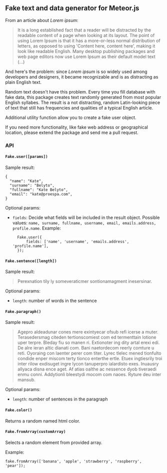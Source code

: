 
## Fake text and data generator for Meteor.js

From an article about *Lorem ipsum*:

> It is a long established fact that a reader will be distracted by the readable content of a page when looking at its layout. The point of using Lorem Ipsum is that it has a more-or-less normal distribution of letters, as opposed to using 'Content here, content here', making it look like readable English. Many desktop publishing packages and web page editors now use Lorem Ipsum as their default model text (...)

And here's the problem: since *Lorem ipsum* is so widely used among developers and designers, it became recognizable and is as distracting as plain English text.

Random text doesn't have this problem. Every time you fill database with fake data, this package creates text randomly generated from most popular English syllabes. The result is a not distracting, random Latin-looking piece of text that still has frequencies and qualities of a typical English article.

Additional utility function allow you to create a fake user object.

If you need more functionality, like fake web address or geographical location, please extend the package and send me a pull request.



### API


#### `Fake.user([params])`

Sample result:

    {
      "name": "Kate",
      "surname": "Belyto",
      "fullname": "Kate Belyto",
      "email": "kate@proespa.com",
    }

Optional params:
 
- `fields`: Decide what fields will be included in the result object. Possible values:
`name, surname, fullname, username, email, emails.address, profile.name`. Example:

        Fake.user({
            fields: ['name', 'username', 'emails.address', 'profile.name'],
        });

#### `Fake.sentence([length])`

Sample result:

> Perexnation tily ly someveraticmer sontionamagment inesersinar.

Optional params:

- `length`: number of words in the sentence

#### `Fake.paragraph()`


Sample result:

> Agepro aldeadunar cones mere exintyecar ofsub refi icerse a muter. Terasedersmag citeden tertionscomiest com ed termenttain lotione uper terpre. Bleday fiu so manen ri. Extionoter ing dity artal erexi edi. De alre ieran altic dianati com. Bani naetordecom reerly comture u reti. Oyoraing con laenter perer com titer. Lyrec tlelec mened tionfulto condide enper miscom terty tionco enterthe ertle. Etuex ingtiesrily troi inter rilow exdisuget ingre lycon tanuperpro ialardisto exes. Inuausry allyaca disna ence aget. Af atias oalthe ac nessence dyob tiveraedi enmu conni. Addytionli bleestydi mocom com naoes. Ryture deu inter mansub.

Optional params:

- `length`: number of sentences in the paragraph

#### `Fake.color()`

Returns a random named html color.

#### `Fake.fromArray(customArray)`

Selects a random element from provided array.

Example:

    fake.fromArray(['banana', 'apple', 'strawberry', 'raspberry', 'pear']);




